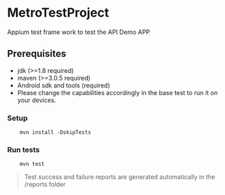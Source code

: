 # MetroTestProject

Appium test frame work to test the API Demo APP

## Prerequisites

* jdk (>=1.8 required)
* maven (>=3.0.5 required)
* Android sdk and tools (required)
* Please change the capabilities accordingly in the base test to run it on your devices. 


### Setup
```
    mvn install -DskipTests
```

### Run tests
```
    mvn test
```
> Test success and failure reports are generated automatically in the /reports folder

